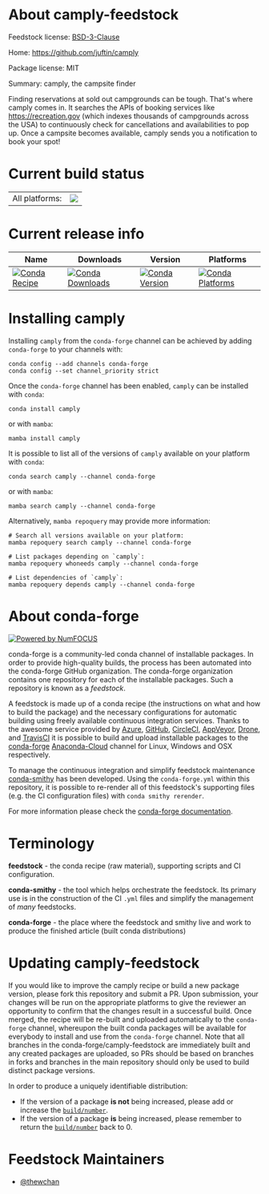About camply-feedstock
======================

Feedstock license: [BSD-3-Clause](https://github.com/conda-forge/camply-feedstock/blob/main/LICENSE.txt)

Home: https://github.com/juftin/camply

Package license: MIT

Summary: camply, the campsite finder

Finding reservations at sold out campgrounds can be tough. That's where
 camply comes in. It searches the APIs of booking services like
 https://recreation.gov (which indexes thousands of campgrounds across the
 USA) to continuously check for cancellations and availabilities to pop up.
 Once a campsite becomes available, camply sends you a notification to book
 your spot!


Current build status
====================


<table><tr><td>All platforms:</td>
    <td>
      <a href="https://dev.azure.com/conda-forge/feedstock-builds/_build/latest?definitionId=12923&branchName=main">
        <img src="https://dev.azure.com/conda-forge/feedstock-builds/_apis/build/status/camply-feedstock?branchName=main">
      </a>
    </td>
  </tr>
</table>

Current release info
====================

| Name | Downloads | Version | Platforms |
| --- | --- | --- | --- |
| [![Conda Recipe](https://img.shields.io/badge/recipe-camply-green.svg)](https://anaconda.org/conda-forge/camply) | [![Conda Downloads](https://img.shields.io/conda/dn/conda-forge/camply.svg)](https://anaconda.org/conda-forge/camply) | [![Conda Version](https://img.shields.io/conda/vn/conda-forge/camply.svg)](https://anaconda.org/conda-forge/camply) | [![Conda Platforms](https://img.shields.io/conda/pn/conda-forge/camply.svg)](https://anaconda.org/conda-forge/camply) |

Installing camply
=================

Installing `camply` from the `conda-forge` channel can be achieved by adding `conda-forge` to your channels with:

```
conda config --add channels conda-forge
conda config --set channel_priority strict
```

Once the `conda-forge` channel has been enabled, `camply` can be installed with `conda`:

```
conda install camply
```

or with `mamba`:

```
mamba install camply
```

It is possible to list all of the versions of `camply` available on your platform with `conda`:

```
conda search camply --channel conda-forge
```

or with `mamba`:

```
mamba search camply --channel conda-forge
```

Alternatively, `mamba repoquery` may provide more information:

```
# Search all versions available on your platform:
mamba repoquery search camply --channel conda-forge

# List packages depending on `camply`:
mamba repoquery whoneeds camply --channel conda-forge

# List dependencies of `camply`:
mamba repoquery depends camply --channel conda-forge
```


About conda-forge
=================

[![Powered by
NumFOCUS](https://img.shields.io/badge/powered%20by-NumFOCUS-orange.svg?style=flat&colorA=E1523D&colorB=007D8A)](https://numfocus.org)

conda-forge is a community-led conda channel of installable packages.
In order to provide high-quality builds, the process has been automated into the
conda-forge GitHub organization. The conda-forge organization contains one repository
for each of the installable packages. Such a repository is known as a *feedstock*.

A feedstock is made up of a conda recipe (the instructions on what and how to build
the package) and the necessary configurations for automatic building using freely
available continuous integration services. Thanks to the awesome service provided by
[Azure](https://azure.microsoft.com/en-us/services/devops/), [GitHub](https://github.com/),
[CircleCI](https://circleci.com/), [AppVeyor](https://www.appveyor.com/),
[Drone](https://cloud.drone.io/welcome), and [TravisCI](https://travis-ci.com/)
it is possible to build and upload installable packages to the
[conda-forge](https://anaconda.org/conda-forge) [Anaconda-Cloud](https://anaconda.org/)
channel for Linux, Windows and OSX respectively.

To manage the continuous integration and simplify feedstock maintenance
[conda-smithy](https://github.com/conda-forge/conda-smithy) has been developed.
Using the ``conda-forge.yml`` within this repository, it is possible to re-render all of
this feedstock's supporting files (e.g. the CI configuration files) with ``conda smithy rerender``.

For more information please check the [conda-forge documentation](https://conda-forge.org/docs/).

Terminology
===========

**feedstock** - the conda recipe (raw material), supporting scripts and CI configuration.

**conda-smithy** - the tool which helps orchestrate the feedstock.
                   Its primary use is in the construction of the CI ``.yml`` files
                   and simplify the management of *many* feedstocks.

**conda-forge** - the place where the feedstock and smithy live and work to
                  produce the finished article (built conda distributions)


Updating camply-feedstock
=========================

If you would like to improve the camply recipe or build a new
package version, please fork this repository and submit a PR. Upon submission,
your changes will be run on the appropriate platforms to give the reviewer an
opportunity to confirm that the changes result in a successful build. Once
merged, the recipe will be re-built and uploaded automatically to the
`conda-forge` channel, whereupon the built conda packages will be available for
everybody to install and use from the `conda-forge` channel.
Note that all branches in the conda-forge/camply-feedstock are
immediately built and any created packages are uploaded, so PRs should be based
on branches in forks and branches in the main repository should only be used to
build distinct package versions.

In order to produce a uniquely identifiable distribution:
 * If the version of a package **is not** being increased, please add or increase
   the [``build/number``](https://docs.conda.io/projects/conda-build/en/latest/resources/define-metadata.html#build-number-and-string).
 * If the version of a package **is** being increased, please remember to return
   the [``build/number``](https://docs.conda.io/projects/conda-build/en/latest/resources/define-metadata.html#build-number-and-string)
   back to 0.

Feedstock Maintainers
=====================

* [@thewchan](https://github.com/thewchan/)

